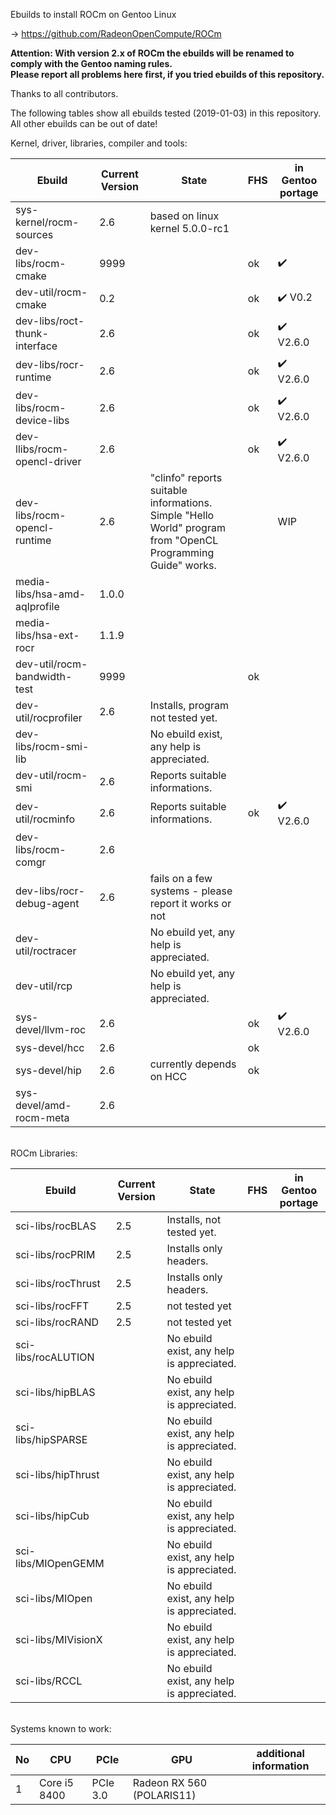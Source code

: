 Ebuilds to install ROCm on Gentoo Linux

-> https://github.com/RadeonOpenCompute/ROCm

**Attention: With version 2.x of ROCm the ebuilds will be renamed to comply with the Gentoo naming rules.**<br>
**Please report all problems here first, if you tried ebuilds of this repository.**

Thanks to all contributors.

The following tables show all ebuilds tested (2019-01-03) in this repository. <br>
All other ebuilds can be out of date!

Kernel, driver, libraries, compiler and tools:

|Ebuild|Current Version|State| FHS | in Gentoo portage| 
|---|---|---|---|---|
|sys-kernel/rocm-sources| 2.6 | based on linux kernel 5.0.0-rc1 |  |  |
|dev-libs/rocm-cmake|9999| | ok | :heavy_check_mark: |
|dev-util/rocm-cmake| 0.2 | | ok | :heavy_check_mark: V0.2 |
|dev-libs/roct-thunk-interface| 2.6 |  | ok | :heavy_check_mark: V2.6.0 |
|dev-libs/rocr-runtime| 2.6 | | ok | :heavy_check_mark: V2.6.0 |
|dev-libs/rocm-device-libs | 2.6 | | ok | :heavy_check_mark: V2.6.0 |
|dev-llibs/rocm-opencl-driver | 2.6 | | ok | :heavy_check_mark: V2.6.0 |
|dev-libs/rocm-opencl-runtime| 2.6 | "clinfo" reports suitable informations.<br> Simple "Hello World" program from "OpenCL Programming Guide" works. |  | WIP |
|media-libs/hsa-amd-aqlprofile| 1.0.0 | | | |
|media-libs/hsa-ext-rocr| 1.1.9 | | | |
|dev-util/rocm-bandwidth-test| 9999 |  | ok |  |
|dev-util/rocprofiler| 2.6 | Installs, program not tested yet. || |
|dev-libs/rocm-smi-lib| | No ebuild exist, any help is appreciated. | | |
|dev-util/rocm-smi| 2.6 | Reports suitable informations. | | |
|dev-util/rocminfo| 2.6 | Reports suitable informations. | ok | :heavy_check_mark: V2.6.0 |
|dev-libs/rocm-comgr| 2.6 | | | | 
|dev-libs/rocr-debug-agent | 2.6 | fails on a few systems - please report it works or not | | |
|dev-util/roctracer| |No ebuild yet, any help is appreciated. |  | |
|dev-util/rcp| |No ebuild yet, any help is appreciated. |  | |
|sys-devel/llvm-roc | 2.6 | | ok |:heavy_check_mark: V2.6.0 | |
|sys-devel/hcc| 2.6 |  | ok | |
|sys-devel/hip| 2.6 | currently depends on HCC | ok | |
|sys-devel/amd-rocm-meta| 2.6 | | | |

<br>
ROCm Libraries:

|Ebuild|Current Version|State|FHS|in Gentoo portage|
|---|---|---|---|---|
|sci-libs/rocBLAS| 2.5 | Installs, not tested yet. |  | |
|sci-libs/rocPRIM| 2.5 | Installs only headers. | | |
|sci-libs/rocThrust| 2.5 | Installs only headers. | | |
|sci-libs/rocFFT| 2.5 | not tested yet | | |
|sci-libs/rocRAND| 2.5 | not tested yet | |  |
|sci-libs/rocALUTION| |No ebuild exist, any help is appreciated.| | |
|sci-libs/hipBLAS | | No ebuild exist, any help is appreciated. | | |
|sci-libs/hipSPARSE | | No ebuild exist, any help is appreciated. | | |
|sci-libs/hipThrust | | No ebuild exist, any help is appreciated. | | |
|sci-libs/hipCub | | No ebuild exist, any help is appreciated. | | |
|sci-libs/MIOpenGEMM | | No ebuild exist, any help is appreciated.| | |
|sci-libs/MIOpen | | No ebuild exist, any help is appreciated. | | |
|sci-libs/MIVisionX | | No ebuild exist, any help is appreciated. | | |
|sci-libs/RCCL | | No ebuild exist, any help is appreciated. | | |

<br>
Systems known to work:

| No | CPU | PCIe |  GPU | additional information |
|---|---|---|---|---|
| 1 | Core i5 8400 | PCIe 3.0 | Radeon RX 560 (POLARIS11) | |
